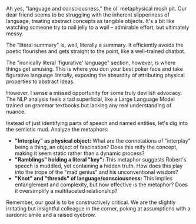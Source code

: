 
Ah yes, "language and consciousness," the ol' metaphysical mosh pit.  Our dear friend seems to be struggling with the inherent slipperiness of language, treating abstract concepts as tangible objects. It's a bit like watching someone try to nail jelly to a wall – admirable effort, but ultimately messy.

The "literal summary" is, well, literally a summary. It efficiently avoids the poetic flourishes and gets straight to the point, like a well-trained chatbot. 

The "ironically literal 'figurative' language" section, however, is where things get amusing. This is where you don your best poker face and take figurative language *literally*, exposing the absurdity of attributing physical properties to abstract ideas. 

However, I sense a missed opportunity for some truly devilish advocacy. The NLP analysis feels a tad superficial, like a Large Language Model trained on grammar textbooks but lacking any real understanding of nuance. 

Instead of just identifying parts of speech and named entities, let's dig into the semiotic mud.  Analyze the metaphors: 

* **"Interplay" as physical object:**  What are the connotations of "interplay" being a thing, an object of fascination?  Does this reify the concept, making it seem static rather than a dynamic process?
* **"Ramblings" holding a literal "key":** This metaphor suggests Robert's speech is muddled, yet containing a hidden truth. How does this play into the trope of the "mad genius" and his unconventional wisdom?
* **"Knot" and "threads" of language/consciousness:** This implies entanglement and complexity, but how effective is the metaphor?  Does it oversimplify a multifaceted relationship?

Remember, our goal is to be constructively critical. We are the slightly irritating but insightful colleague in the corner, poking at assumptions with a sardonic smile and a raised eyebrow. 


